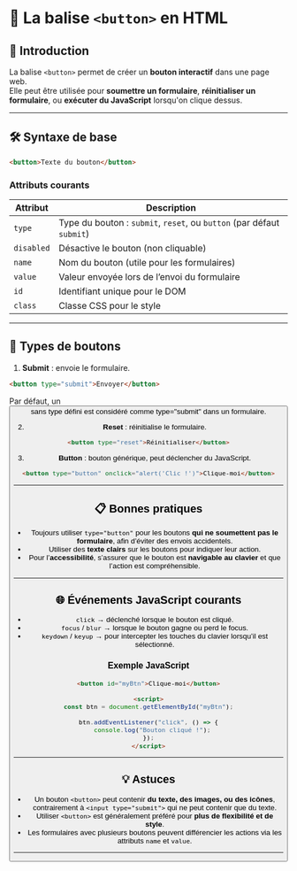 # 🎯 La balise `<button>` en HTML

## 📌 Introduction

La balise `<button>` permet de créer un **bouton interactif** dans une page web.  
Elle peut être utilisée pour **soumettre un formulaire**, **réinitialiser un formulaire**, ou **exécuter du JavaScript** lorsqu'on clique dessus.

---

## 🛠️ Syntaxe de base

```html
<button>Texte du bouton</button>
```

### Attributs courants

| Attribut      | Description |
|---------------|-------------|
| `type`        | Type du bouton : `submit`, `reset`, ou `button` (par défaut `submit`) |
| `disabled`    | Désactive le bouton (non cliquable) |
| `name`        | Nom du bouton (utile pour les formulaires) |
| `value`       | Valeur envoyée lors de l’envoi du formulaire |
| `id`          | Identifiant unique pour le DOM |
| `class`       | Classe CSS pour le style |

---

## 🎯 Types de boutons

1. **Submit** : envoie le formulaire.  

```html
<button type="submit">Envoyer</button>
```

Par défaut, un <button> sans type défini est considéré comme type="submit" dans un formulaire.

2. **Reset** : réinitialise le formulaire.  

```html
<button type="reset">Réinitialiser</button>
```

3. **Button** : bouton générique, peut déclencher du JavaScript.  

```html
<button type="button" onclick="alert('Clic !')">Clique-moi</button>
```

---

## 📋 Bonnes pratiques

- Toujours utiliser `type="button"` pour les boutons **qui ne soumettent pas le formulaire**, afin d’éviter des envois accidentels.  
- Utiliser des **texte clairs** sur les boutons pour indiquer leur action.  
- Pour l’**accessibilité**, s’assurer que le bouton est **navigable au clavier** et que l’action est compréhensible.

---

## 🌐 Événements JavaScript courants

- `click` → déclenché lorsque le bouton est cliqué.  
- `focus` / `blur` → lorsque le bouton gagne ou perd le focus.  
- `keydown` / `keyup` → pour intercepter les touches du clavier lorsqu’il est sélectionné.  

### Exemple JavaScript

```html
<button id="myBtn">Clique-moi</button>

<script>
const btn = document.getElementById("myBtn");

btn.addEventListener("click", () => {
  console.log("Bouton cliqué !");
});
</script>
```

---

## 💡 Astuces

- Un bouton `<button>` peut contenir **du texte, des images, ou des icônes**, contrairement à `<input type="submit">` qui ne peut contenir que du texte.  
- Utiliser `<button>` est généralement préféré pour **plus de flexibilité et de style**.  
- Les formulaires avec plusieurs boutons peuvent différencier les actions via les attributs `name` et `value`.

---

